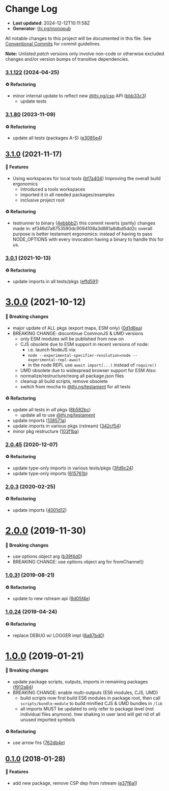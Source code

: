 # Change Log

- **Last updated**: 2024-12-12T10:11:58Z
- **Generator**: [thi.ng/monopub](https://thi.ng/monopub)

All notable changes to this project will be documented in this file.
See [Conventional Commits](https://conventionalcommits.org/) for commit guidelines.

**Note:** Unlisted _patch_ versions only involve non-code or otherwise excluded changes
and/or version bumps of transitive dependencies.

### [3.1.122](https://github.com/thi-ng/umbrella/tree/@thi.ng/rstream-csp@3.1.122) (2024-04-25)

#### ♻️ Refactoring

- minor internal update to reflect new [@thi.ng/csp](https://github.com/thi-ng/umbrella/tree/main/packages/csp) API ([bbb33c3](https://github.com/thi-ng/umbrella/commit/bbb33c3))
  - update tests

### [3.1.80](https://github.com/thi-ng/umbrella/tree/@thi.ng/rstream-csp@3.1.80) (2023-11-09)

#### ♻️ Refactoring

- update all tests (packages A-S) ([e3085e4](https://github.com/thi-ng/umbrella/commit/e3085e4))

## [3.1.0](https://github.com/thi-ng/umbrella/tree/@thi.ng/rstream-csp@3.1.0) (2021-11-17)

#### 🚀 Features

- Using workspaces for local tools ([bf7a404](https://github.com/thi-ng/umbrella/commit/bf7a404))
  Improving the overall build ergonomics
  - introduced a tools workspaces
  - imported it in all needed packages/examples
  - inclusive project root

#### ♻️ Refactoring

- testrunner to binary ([4ebbbb2](https://github.com/thi-ng/umbrella/commit/4ebbbb2))
  this commit reverts (partly) changes made in:
  ef346d7a8753590dc9094108a3d861a8dbd5dd2c
  overall purpose is better testament ergonomics:
  instead of having to pass NODE_OPTIONS with every invocation
  having a binary to handle this for us.

### [3.0.1](https://github.com/thi-ng/umbrella/tree/@thi.ng/rstream-csp@3.0.1) (2021-10-13)

#### ♻️ Refactoring

- update imports in all tests/pkgs ([effd591](https://github.com/thi-ng/umbrella/commit/effd591))

# [3.0.0](https://github.com/thi-ng/umbrella/tree/@thi.ng/rstream-csp@3.0.0) (2021-10-12)

#### 🛑 Breaking changes

- major update of ALL pkgs (export maps, ESM only) ([0d1d6ea](https://github.com/thi-ng/umbrella/commit/0d1d6ea))
- BREAKING CHANGE: discontinue CommonJS & UMD versions
  - only ESM modules will be published from now on
  - CJS obsolete due to ESM support in recent versions of node:
    - i.e. launch NodeJS via:
    - `node --experimental-specifier-resolution=node --experimental-repl-await`
    - in the node REPL use `await import(...)` instead of `require()`
  - UMD obsolete due to widespread browser support for ESM
  Also:
  - normalize/restructure/reorg all package.json files
  - cleanup all build scripts, remove obsolete
  - switch from mocha to [@thi.ng/testament](https://github.com/thi-ng/umbrella/tree/main/packages/testament) for all tests

#### ♻️ Refactoring

- update all tests in _all_ pkgs ([8b582bc](https://github.com/thi-ng/umbrella/commit/8b582bc))
  - update all to use [@thi.ng/testament](https://github.com/thi-ng/umbrella/tree/main/packages/testament)
- update imports ([138571a](https://github.com/thi-ng/umbrella/commit/138571a))
- update imports in various pkgs (rstream) ([342cf54](https://github.com/thi-ng/umbrella/commit/342cf54))
- minor pkg restructure ([103f1ba](https://github.com/thi-ng/umbrella/commit/103f1ba))

### [2.0.45](https://github.com/thi-ng/umbrella/tree/@thi.ng/rstream-csp@2.0.45) (2020-12-07)

#### ♻️ Refactoring

- update type-only imports in various tests/pkgs ([3fd9c24](https://github.com/thi-ng/umbrella/commit/3fd9c24))
- update type-only imports ([615761b](https://github.com/thi-ng/umbrella/commit/615761b))

### [2.0.3](https://github.com/thi-ng/umbrella/tree/@thi.ng/rstream-csp@2.0.3) (2020-02-25)

#### ♻️ Refactoring

- update imports ([4001d12](https://github.com/thi-ng/umbrella/commit/4001d12))

# [2.0.0](https://github.com/thi-ng/umbrella/tree/@thi.ng/rstream-csp@2.0.0) (2019-11-30)

#### 🛑 Breaking changes

- use options object arg ([b39f4d0](https://github.com/thi-ng/umbrella/commit/b39f4d0))
- BREAKING CHANGE: use options object arg for fromChannel()

### [1.0.31](https://github.com/thi-ng/umbrella/tree/@thi.ng/rstream-csp@1.0.31) (2019-08-21)

#### ♻️ Refactoring

- update to new rstream api ([9d05f4e](https://github.com/thi-ng/umbrella/commit/9d05f4e))

### [1.0.24](https://github.com/thi-ng/umbrella/tree/@thi.ng/rstream-csp@1.0.24) (2019-04-24)

#### ♻️ Refactoring

- replace DEBUG w/ LOGGER impl ([8a87bd0](https://github.com/thi-ng/umbrella/commit/8a87bd0))

# [1.0.0](https://github.com/thi-ng/umbrella/tree/@thi.ng/rstream-csp@1.0.0) (2019-01-21)

#### 🛑 Breaking changes

- update package scripts, outputs, imports in remaining packages ([f912a84](https://github.com/thi-ng/umbrella/commit/f912a84))
- BREAKING CHANGE: enable multi-outputs (ES6 modules, CJS, UMD)
  - build scripts now first build ES6 modules in package root, then call
    `scripts/bundle-module` to build minified CJS & UMD bundles in `/lib`
  - all imports MUST be updated to only refer to package level
    (not individual files anymore). tree shaking in user land will get rid of
    all unused imported symbols

#### ♻️ Refactoring

- use arrow fns ([762db4e](https://github.com/thi-ng/umbrella/commit/762db4e))

## [0.1.0](https://github.com/thi-ng/umbrella/tree/@thi.ng/rstream-csp@0.1.0) (2018-01-28)

#### 🚀 Features

- add new package, remove CSP dep from rstream ([e37f6a1](https://github.com/thi-ng/umbrella/commit/e37f6a1))
